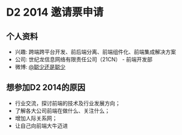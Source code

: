 # D2 2014 邀请票申请

## 个人资料

- 兴趣: 跨端跨平台开发、前后端分离、前端组件化、前端集成解决方案
- 公司: 世纪龙信息网络有限责任公司（21CN） - 前端开发部
- 微博: [@聪少还是聪少](http://weibo.com/cssgdhd/)

## 想参加D2 2014的原因

- 行业交流，探讨前端的技术及行业发展方向；
- 了解各大公司前端在做什么、关注什么；
- 增加人际关系网；
- 让自己向前端大牛迈进
